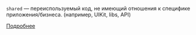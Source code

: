 `shared` — переиспользуемый код, не имеющий отношения к специфике приложения/бизнеса. (например, UIKit, libs, API)

[Подробнее](https://feature-sliced.design/ru/docs/get-started/overview)
